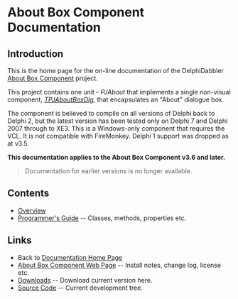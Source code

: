 # About Box Component Documentation

## Introduction

This is the home page for the on-line documentation of the DelphiDabbler [About Box Component](https://delphidabbler.com/software/aboutbox) project.

This project contains one unit - _PJAbout_ that implements a single non-visual component, [_TPJAboutBoxDlg_](./AboutBox/API/TPJAboutBoxDlg.md), that encapsulates an "About" dialogue box.

The component is believed to compile on all versions of Delphi back to Delphi 2, but the latest version has been tested only on Delphi 7 and Delphi 2007 through to XE3. This is a Windows-only component that requires the VCL. It is not compatible with FireMonkey. Delphi 1 support was dropped as at v3.5.

**This documentation applies to the About Box Component v3.6 and later.**

> Documentation for earlier versions is no longer available.

## Contents

* [Overview](./AboutBox/Overview.md)
* [Programmer's Guide](./AboutBox/API.md) -- Classes, methods, properties etc.

## Links

* Back to [Documentation Home Page](Welcome.md)
* [About Box Component Web Page](https://delphidabbler.com/software/aboutbox) -- Install notes, change log, license etc.
* [Downloads](https://sourceforge.net/projects/ddablib/files/aboutbox/) -- Download current version here.
* [Source Code](https://github.com/ddablib/aboutbox) -- Current development tree.
